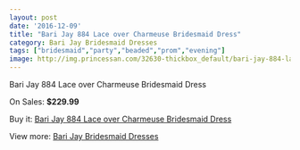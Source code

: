 ```yaml
---
layout: post
date: '2016-12-09'
title: "Bari Jay 884 Lace over Charmeuse Bridesmaid Dress"
category: Bari Jay Bridesmaid Dresses
tags: ["bridesmaid","party","beaded","prom","evening"]
image: http://img.princessan.com/32630-thickbox_default/bari-jay-884-lace-over-charmeuse-bridesmaid-dress.jpg
---
```

Bari Jay 884 Lace over Charmeuse Bridesmaid Dress

On Sales: **$229.99**
<a href="https://www.princessan.com/en/14976-bari-jay-884-lace-over-charmeuse-bridesmaid-dress.html"><amp-img layout="responsive" width="600" height="600" src="//img.princessan.com/32630-thickbox_default/bari-jay-884-lace-over-charmeuse-bridesmaid-dress.jpg" alt="Bari Jay 884 Lace over Charmeuse Bridesmaid Dress 0" /></a>

Buy it: [Bari Jay 884 Lace over Charmeuse Bridesmaid Dress](https://www.princessan.com/en/14976-bari-jay-884-lace-over-charmeuse-bridesmaid-dress.html "Bari Jay 884 Lace over Charmeuse Bridesmaid Dress")

View more: [Bari Jay Bridesmaid Dresses](https://www.princessan.com/en/109- "Bari Jay Bridesmaid Dresses")
